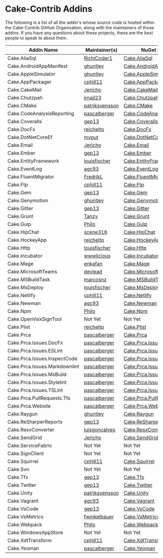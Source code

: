 # Cake-Contrib Addins

The following is a list of all the addin's whose source code is hosted within the Cake-Contrib GitHub Organisation, along with the maintainers of those addins.  If you have any questions about these projects, these are the best people to speak to about them.

| Addin Name                    | Maintainer(s)                                       | NuGet Package                                                                                  | GitHub Repo                                                                                    |
|-------------------------------|-----------------------------------------------------|------------------------------------------------------------------------------------------------|------------------------------------------------------------------------------------------------|
| Cake.AliaSql                  | [RichiCoder1](https://github.com/richicoder1)       | [Cake.AliaSql](https://www.nuget.org/packages/Cake.AliaSql/)                                   | [Cake.AliaSql](https://github.com/cake-contrib/cake.aliasql)                                   |
| Cake.AndroidAppManifest       | [ghuntley](https://github.com/ghuntley)             | [Cake.AndroidAppManifest](https://www.nuget.org/packages/Cake.AndroidAppManifest/)             | [Cake.AndroidAppManifest](https://github.com/cake-contrib/Cake.AndroidAppManifest)             |
| Cake.AppleSimulator           | [ghuntley](https://github.com/ghuntley)             | [Cake.AppleSimulator](https://www.nuget.org/packages/Cake.AppleSimulator/)                     | [Cake.AppleSimulator](https://github.com/cake-contrib/Cake.AppleSimulator)                     |
| Cake.AppPackager              | [cphill11](https://github.com/cphill11)             | [Cake.AppPackager](https://www.nuget.org/packages/Cake.AppPackager/)                           | [Cake.AppPackager](https://github.com/cake-contrib/Cake.AppPackager)                           |
| Cake.CakeMail                 | [Jericho](https://github.com/Jericho)               | [Cake.CakeMail](https://www.nuget.org/packages/Cake.CakeMail/)                                 | [Cake.CakeMail](https://github.com/cake-contrib/cake.CakeMail)                                 |
| Cake.Chutzpah                 | [jrnail23](https://github.com/jrnail23)             | [Cake.Chutzpah](https://www.nuget.org/packages/Cake.Chutzpah/)                                 | [Cake.Chutzpah](https://github.com/cake-contrib/cake.Chutzpah)                                 |
| Cake.CMake                    | [patriksvensson](https://github.com/patriksvensson) | [Cake.CMake](https://www.nuget.org/packages/Cake.CMake/)                                       | [Cake.CMake](https://github.com/cake-contrib/cake.CMake)                                       |
| Cake.CodeAnalysisReporting    | [pascalberger](https://github.com/pascalberger)     | [Cake.CodeAnalysisReporting](https://www.nuget.org/packages/Cake.CodeAnalysisReporting/)       | [Cake.CodeAnalysisReporting](https://github.com/cake-contrib/cake.CodeAnalysisReporting)       |
| Cake.Coveralls                | [gep13](https://github.com/gep13)                   | [Cake.Coveralls](https://www.nuget.org/packages/Cake.Coveralls/)                               | [Cake.Coveralls](https://github.com/cake-contrib/cake.Coveralls)                               |
| Cake.DocFx                    | [reicheltp](https://github.com/reicheltp)           | [Cake.DocFx](https://www.nuget.org/packages/Cake.DocFx/)                                       | [Cake.DocFx](https://github.com/cake-contrib/cake.DocFx)                                       |
| Cake.DotNetCoreEf             | [mvput](https://github.com/mvput)                   | [Cake.DotNetCoreEf](https://www.nuget.org/packages/Cake.DotNetCoreEf/)                         | [Cake.DotNetCoreEf](https://github.com/cake-contrib/cake.DotNetCoreEf)                         |
| Cake.Email                    | [Jericho](https://github.com/Jericho)               | [Cake.Email](https://www.nuget.org/packages/Cake.Email/)                                       | [Cake.Email](https://github.com/cake-contrib/cake.Email)                                       |
| Cake.Ember                    | [gep13](https://github.com/gep13)                   | [Cake.Ember](https://www.nuget.org/packages/Cake.Ember/)                                       | [Cake.Ember](https://github.com/cake-contrib/cake.Ember)                                       |
| Cake.EntityFramework          | [louisfischer](https://github.com/louisfischer)     | [Cake.EntityFramework](https://www.nuget.org/packages/Cake.EntityFramework/)                   | [Cake.EntityFramework](https://github.com/cake-contrib/cake.EntityFramework)                   |
| Cake.EventLog                 | [agc93](https://github.com/agc93)                   | [Cake.EventLog](https://www.nuget.org/packages/Cake.EventLog/)                                 | [Cake.EventLog](https://github.com/cake-contrib/cake.EventLog)                                 |
| Cake.FluentMigrator           | [FredrikL](https://github.com/FredrikL)             | [Cake.FluentMigrator](https://www.nuget.org/packages/Cake.FluentMigrator/)                     | [Cake.FluentMigrator](https://github.com/cake-contrib/cake.FluentMigrator)                     |
| Cake.Ftp                      | [cphill11](https://github.com/cphill11)             | [Cake.Ftp](https://www.nuget.org/packages/Cake.Ftp/)                                           | [Cake.Ftp](https://github.com/cake-contrib/cake.Ftp)                                           |
| Cake.Gem                      | [gep13](https://github.com/gep13)                   | [Cake.Gem](https://www.nuget.org/packages/Cake.Gem/)                                           | [Cake.Gem](https://github.com/cake-contrib/cake.Gem)                                           |
| Cake.Genymotion               | [ghuntley](https://github.com/ghuntley)             | [Cake.Genymotion](https://www.nuget.org/packages/Cake.Genymotion/)                             | [Cake.Genymotion](https://github.com/cake-contrib/cake.Genymotion)                             |
| Cake.Gitter                   | [gep13](https://github.com/gep13)                   | [Cake.Gitter](https://www.nuget.org/packages/Cake.Gitter/)                                     | [Cake.Gitter](https://github.com/cake-contrib/cake.Gitter)                                     |
| Cake.Grunt                    | [Tanzy](https://github.com/Tanzy)                   | [Cake.Grunt](https://www.nuget.org/packages/Cake.Grunt/)                                       | [Cake.Grunt](https://github.com/cake-contrib/cake.Grunt)                                       |
| Cake.Gulp                     | [Philo](https://github.com/Philo)                   | [Cake.Gulp](https://www.nuget.org/packages/Cake.Gulp/)                                         | [Cake.Gulp](https://github.com/cake-contrib/cake.Gulp)                                         |
| Cake.HipChat                  | [scene316](https://github.com/scene316)             | [Cake.HipChat](https://www.nuget.org/packages/Cake.HipChat/)                                   | [Cake.HipChat](https://github.com/cake-contrib/cake.HipChat)                                   |
| Cake.HockeyApp                | [reicheltp](https://github.com/reicheltp)           | [Cake.HockeyApp](https://www.nuget.org/packages/Cake.HockeyApp/)                               | [Cake.HockeyApp](https://github.com/cake-contrib/cake.HockeyApp)                               |
| Cake.Http                     | [louisfischer](https://github.com/louisfischer)     | [Cake.Http](https://www.nuget.org/packages/Cake.Http/)                                         | [Cake.Http](https://github.com/cake-contrib/cake.Http)                                         |
| Cake.Incubator                | [wwwlicious](https://github.com/wwwlicious)         | [Cake.Incubator](https://www.nuget.org/packages/Cake.Incubator/)                               | [Cake.Incubator](https://github.com/cake-contrib/cake.Incubator)                               |
| Cake.Mage                     | [enkafan](https://github.com/enkafan)               | [Cake.Mage](https://www.nuget.org/packages/Cake.Mage/)                                         | [Cake.Mage](https://github.com/cake-contrib/cake.Mage)                                         |
| Cake.MicrosoftTeams           | [devlead](https://github.com/devlead)               | [Cake.MicrosoftTeams](https://www.nuget.org/packages/Cake.MicrosoftTeams/)                     | [Cake.MicrosoftTeams](https://github.com/cake-contrib/cake.MicrosoftTeams)                     |
| Cake.MSBuildTask              | [marcosnz](https://github.com/marcosnz)             | [Cake.MSBuildTask](https://www.nuget.org/packages/Cake.MSBuildTask/)                           | [Cake.MSBuildTask](https://github.com/cake-contrib/cake.MSBuildTask)                           |
| Cake.MsDeploy                 | [louisfischer](https://github.com/louisfischer)     | [Cake.MsDeploy](https://www.nuget.org/packages/Cake.MsDeploy/)                                 | [Cake.MsDeploy](https://github.com/cake-contrib/cake.MsDeploy)                                 |
| Cake.Netlify                  | [cphill11](https://github.com/cphill11)             | [Cake.Netlify](https://www.nuget.org/packages/Cake.Netlify/)                                   | [Cake.Netlify](https://github.com/cake-contrib/cake.Netlify)                                   |
| Cake.Newman                   | [agc93](https://github.com/agc93)                   | [Cake.Newman](https://www.nuget.org/packages/Cake.Newman/)                                     | [Cake.Newman](https://github.com/cake-contrib/cake.Newman)                                     |
| Cake.Npm                      | [Philo](https://github.com/Philo)                   | [Cake.Npm](https://www.nuget.org/packages/Cake.Npm/)                                           | [Cake.Npm](https://github.com/cake-contrib/cake.Npm)                                           |
| Cake.OpenVsixSignTool         | Not Yet                                             | Not Yet                                                                                        | [Cake.OpenVsixSignTool](https://github.com/cake-contrib/cake.OpenVsixSignTool)                 |
| Cake.Plist                    | [reicheltp](https://github.com/reicheltp)           | [Cake.Plist](https://www.nuget.org/packages/Cake.Plist/)                                       | [Cake.Plist](https://github.com/cake-contrib/cake.Plist)                                       |
| Cake.Prca                     | [pascalberger](https://github.com/pascalberger)     | [Cake.Prca](https://www.nuget.org/packages/Cake.Prca/)                                         | [Cake.Prca](https://github.com/cake-contrib/cake.Prca)                                         |
| Cake.Prca.Issues.DocFx        | [pascalberger](https://github.com/pascalberger)     | [Cake.Prca.Issues.DocFx](https://www.nuget.org/packages/Cake.Prca.Issues.DocFx/)               | [Cake.Prca.Issues.DocFx](https://github.com/cake-contrib/cake.Prca.Issues.DocFx)               |
| Cake.Prca.Issues.ESLint       | [pascalberger](https://github.com/pascalberger)     | [Cake.Prca.Issues.ESLint](https://www.nuget.org/packages/Cake.Prca.Issues.ESLint/)             | [Cake.Prca.Issues.ESLint](https://github.com/cake-contrib/cake.Prca.Issues.ESLint)             |
| Cake.Prca.Issues.InspectCode  | [pascalberger](https://github.com/pascalberger)     | [Cake.Prca.Issues.InspectCode](https://www.nuget.org/packages/Cake.Prca.Issues.InspectCode/)   | [Cake.Prca.Issues.InspectCode](https://github.com/cake-contrib/cake.Prca.Issues.InspectCode)   |
| Cake.Prca.Issues.Markdownlint | [pascalberger](https://github.com/pascalberger)     | [Cake.Prca.Issues.Markdownlint](https://www.nuget.org/packages/Cake.Prca.Issues.Markdownlint/) | [Cake.Prca.Issues.Markdownlint](https://github.com/cake-contrib/cake.Prca.Issues.Markdownlint) |
| Cake.Prca.Issues.MsBuild      | [pascalberger](https://github.com/pascalberger)     | [Cake.Prca.Issues.MsBuild](https://www.nuget.org/packages/Cake.Prca.Issues.MsBuild/)           | [Cake.Prca.Issues.MsBuild](https://github.com/cake-contrib/cake.Prca.Issues.MsBuild)           |
| Cake.Prca.Issues.Stylelint    | [pascalberger](https://github.com/pascalberger)     | [Cake.Prca.Issues.Stylelint](https://www.nuget.org/packages/Cake.Prca.Issues.Stylelint/)       | [Cake.Prca.Issues.Stylelint](https://github.com/cake-contrib/cake.Prca.Issues.Stylelint)       |
| Cake.Prca.Issues.TSLint       | [pascalberger](https://github.com/pascalberger)     | [Cake.Prca.Issues.TSLint](https://www.nuget.org/packages/Cake.Prca.Issues.TSLint/)             | [Cake.Prca.Issues.TSLint](https://github.com/cake-contrib/cake.Prca.Issues.TSLint)             |
| Cake.Prca.PullRequests.Tfs    | [pascalberger](https://github.com/pascalberger)     | [Cake.Prca.PullRequests.Tfs](https://www.nuget.org/packages/Cake.Prca.PullRequests.Tfs/)       | [Cake.Prca.PullRequests.Tfs](https://github.com/cake-contrib/cake.Prca.PullRequests.Tfs)       |
| Cake.Prca.Website             | [pascalberger](https://github.com/pascalberger)     | [Cake.Prca.Website](https://www.nuget.org/packages/Cake.Prca.Website/)                         | [Cake.Prca.Website](https://github.com/cake-contrib/cake.Prca.Website)                         |
| Cake.Raygun                   | [ghuntley](https://github.com/ghuntley)             | [Cake.Raygun](https://www.nuget.org/packages/Cake.Raygun/)                                     | [Cake.Raygun](https://github.com/cake-contrib/cake.Raygun)                                     |
| Cake.ReSharperReports         | [gep13](https://github.com/gep13)                   | [Cake.ReSharperReports](https://www.nuget.org/packages/Cake.ReSharperReports/)                 | [Cake.ReSharperReports](https://github.com/cake-contrib/cake.ReSharperReports)                 |
| Cake.ResxConverter            | [luisgoncalves](https://github.com/luisgoncalves)   | [Cake.ResxConverter](https://www.nuget.org/packages/Cake.ResxConverter/)                       | [Cake.ResxConverter](https://github.com/cake-contrib/cake.ResxConverter)                       |
| Cake.SendGrid                 | [Jericho](https://github.com/Jericho)               | [Cake.SendGrid](https://www.nuget.org/packages/Cake.SendGrid/)                                 | [Cake.SendGrid](https://github.com/cake-contrib/cake.SendGrid)                                 |
| Cake.ServiceFabric            | Not Yet                                             | Not Yet                                                                                        | [Cake.ServiceFabric](https://github.com/cake-contrib/cake.ServiceFabric)                       |
| Cake.SignClient               | Not Yet                                             | Not Yet                                                                                        | [Cake.SignClient](https://github.com/cake-contrib/cake.SignClient)                             |
| Cake.Squirrel                 | [cphill11](https://github.com/cphill11)             | [Cake.Squirrel](https://www.nuget.org/packages/Cake.Squirrel/)                                 | [Cake.Squirrel](https://github.com/cake-contrib/cake.Squirrel)                                 |
| Cake.Svn                      | Not Yet                                             | Not Yet                                                                                        | [Cake.Svn](https://github.com/cake-contrib/cake.Svn)                                           |
| Cake.Tfx                      | [gep13](https://github.com/gep13)                   | [Cake.Tfx](https://www.nuget.org/packages/Cake.Tfx/)                                           | [Cake.Tfx](https://github.com/cake-contrib/cake.Tfx)                                           |
| Cake.Twitter                  | [gep13](https://github.com/gep13)                   | [Cake.Twitter](https://www.nuget.org/packages/Cake.Twitter/)                                   | [Cake.Twitter](https://github.com/cake-contrib/cake.Twitter)                                   |
| Cake.Unity                    | [patriksvensson](https://github.com/patriksvensson) | [Cake.Unity](https://www.nuget.org/packages/CakeUnity./)                                       | [Cake.Unity](https://github.com/cake-contrib/cake.Unity)                                       |
| Cake.Vagrant                  | [agc93](https://github.com/agc93)                   | [Cake.Vagrant](https://www.nuget.org/packages/Cake.Vagrant/)                                   | [Cake.Vagrant](https://github.com/cake-contrib/cake.Vagrant)                                   |
| Cake.VsCode                   | [gep13](https://github.com/gep13)                   | [Cake.VsCode](https://www.nuget.org/packages/Cake.VsCode/)                                     | [Cake.VsCode](https://github.com/cake-contrib/cake.VsCode)                                     |
| Cake.VsMetrics                | [fwinkelbauer](https://github.com/fwinkelbauer)     | [Cake.VsMetrics](https://www.nuget.org/packages/Cake.VsMetrics/)                               | [Cake.VsMetrics](https://github.com/cake-contrib/cake.VsMetrics)                               |
| Cake.Webpack                  | [Philo](https://github.com/Philo)                   | [Cake.Webpack](https://www.nuget.org/packages/Cake.Webpack/)                                   | [Cake.Webpack](https://github.com/cake-contrib/cake.Webpack)                                   |
| Cake.WindowsAppStore          | Not Yet                                             | Not Yet                                                                                        | [Cake.WindowsAppStore](https://github.com/cake-contrib/cake.WindowsAppStore)                   |
| Cake.XdtTransform             | [cphill11](https://github.com/cphill11)             | [Cake.XdtTransform](https://www.nuget.org/packages/Cake.XdtTransform/)                         | [Cake.XdtTransform](https://github.com/cake-contrib/cake.XdtTransform)                         |
| Cake.Yeoman                   | [pascalberger](https://github.com/pascalberger)     | [Cake.Yeoman](https://www.nuget.org/packages/Cake.Yeoman/)                                     | [Cake.Yeoman](https://github.com/cake-contrib/cake.Yeoman)                                     |

